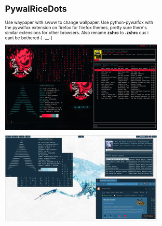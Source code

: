 # PywalRiceDots

Use waypaper with swww to change wallpaper. Use python-pywalfox with the pywalfox extension on firefox for firefox themes, pretty sure there's similar extensions for other browsers. Also rename **zshrc** to **.zshrc** cus i cant be bothered ( -__-)

![img](https://github.com/DinkleSwamp/PywalRiceDots/blob/main/screenshots/2025-05-12-193912_hyprshot.png)

![img](https://github.com/DinkleSwamp/PywalRiceDots/blob/main/screenshots/2025-05-12-194405_hyprshot.png)
